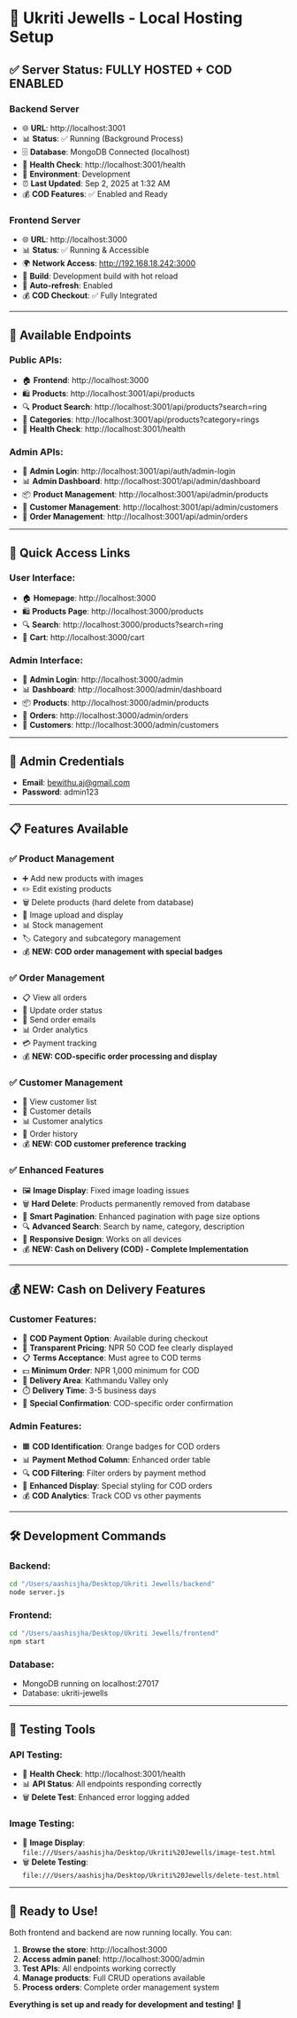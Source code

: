 # 🚀 Ukriti Jewells - Local Hosting Setup

## ✅ **Server Status: FULLY HOSTED + COD ENABLED**

### **Backend Server**
- 🌐 **URL**: http://localhost:3001
- 📊 **Status**: ✅ Running (Background Process)
- 🗄️ **Database**: MongoDB Connected (localhost)
- 🔗 **Health Check**: http://localhost:3001/health
- 📍 **Environment**: Development
- ⏰ **Last Updated**: Sep 2, 2025 at 1:32 AM
- 💰 **COD Features**: ✅ Enabled and Ready

### **Frontend Server**  
- 🌐 **URL**: http://localhost:3000
- 📊 **Status**: ✅ Running & Accessible
- 🌍 **Network Access**: http://192.168.18.242:3000
- 📱 **Build**: Development build with hot reload
- 🔄 **Auto-refresh**: Enabled
- 💰 **COD Checkout**: ✅ Fully Integrated

---

## 🎯 **Available Endpoints**

### **Public APIs:**
- 🏠 **Frontend**: http://localhost:3000
- 🛍️ **Products**: http://localhost:3001/api/products
- 🔍 **Product Search**: http://localhost:3001/api/products?search=ring
- 📂 **Categories**: http://localhost:3001/api/products?category=rings
- 🏥 **Health Check**: http://localhost:3001/health

### **Admin APIs:**
- 🔐 **Admin Login**: http://localhost:3001/api/auth/admin-login
- 📊 **Admin Dashboard**: http://localhost:3001/api/admin/dashboard
- 📦 **Product Management**: http://localhost:3001/api/admin/products
- 👥 **Customer Management**: http://localhost:3001/api/admin/customers
- 🛒 **Order Management**: http://localhost:3001/api/admin/orders

---

## 🔧 **Quick Access Links**

### **User Interface:**
- 🏠 **Homepage**: http://localhost:3000
- 🛍️ **Products Page**: http://localhost:3000/products
- 🔍 **Search**: http://localhost:3000/products?search=ring
- 🛒 **Cart**: http://localhost:3000/cart

### **Admin Interface:**
- 🔐 **Admin Login**: http://localhost:3000/admin
- 📊 **Dashboard**: http://localhost:3000/admin/dashboard
- 📦 **Products**: http://localhost:3000/admin/products
- 🛒 **Orders**: http://localhost:3000/admin/orders
- 👥 **Customers**: http://localhost:3000/admin/customers

---

## 🔑 **Admin Credentials**
- **Email**: bewithu.aj@gmail.com
- **Password**: admin123

---

## 📋 **Features Available**

### ✅ **Product Management**
- ➕ Add new products with images
- ✏️ Edit existing products
- 🗑️ Delete products (hard delete from database)
- 📸 Image upload and display
- 📊 Stock management
- 🏷️ Category and subcategory management
- 💰 **NEW: COD order management with special badges**

### ✅ **Order Management**
- 📋 View all orders
- 📝 Update order status
- 📧 Send order emails
- 📊 Order analytics
- 💳 Payment tracking
- 💰 **NEW: COD-specific order processing and display**

### ✅ **Customer Management**
- 👥 View customer list
- 📝 Customer details
- 📊 Customer analytics
- 🛒 Order history
- 💰 **NEW: COD customer preference tracking**

### ✅ **Enhanced Features**
- 🖼️ **Image Display**: Fixed image loading issues
- 🗑️ **Hard Delete**: Products permanently removed from database
- 📄 **Smart Pagination**: Enhanced pagination with page size options
- 🔍 **Advanced Search**: Search by name, category, description
- 📱 **Responsive Design**: Works on all devices
- 💰 **NEW: Cash on Delivery (COD) - Complete Implementation**

---

## 💰 **NEW: Cash on Delivery Features**

### **Customer Features:**
- 🛒 **COD Payment Option**: Available during checkout
- 💸 **Transparent Pricing**: NPR 50 COD fee clearly displayed
- 📋 **Terms Acceptance**: Must agree to COD terms
- 💵 **Minimum Order**: NPR 1,000 minimum for COD
- 📍 **Delivery Area**: Kathmandu Valley only
- ⏱️ **Delivery Time**: 3-5 business days
- 🎉 **Special Confirmation**: COD-specific order confirmation

### **Admin Features:**
- 🟧 **COD Identification**: Orange badges for COD orders
- 📊 **Payment Method Column**: Enhanced order table
- 🔍 **COD Filtering**: Filter orders by payment method
- 📱 **Enhanced Display**: Special styling for COD orders
- 💰 **COD Analytics**: Track COD vs other payments

---

## 🛠️ **Development Commands**

### **Backend:**
```bash
cd "/Users/aashisjha/Desktop/Ukriti Jewells/backend"
node server.js
```

### **Frontend:**
```bash
cd "/Users/aashisjha/Desktop/Ukriti Jewells/frontend"
npm start
```

### **Database:**
- MongoDB running on localhost:27017
- Database: ukriti-jewells

---

## 🧪 **Testing Tools**

### **API Testing:**
- 🔗 **Health Check**: http://localhost:3001/health
- 📊 **API Status**: All endpoints responding correctly
- 🗑️ **Delete Test**: Enhanced error logging added

### **Image Testing:**
- 📸 **Image Display**: `file:///Users/aashisjha/Desktop/Ukriti%20Jewells/image-test.html`
- 🗑️ **Delete Testing**: `file:///Users/aashisjha/Desktop/Ukriti%20Jewells/delete-test.html`

---

## 🎉 **Ready to Use!**

Both frontend and backend are now running locally. You can:

1. **Browse the store**: http://localhost:3000
2. **Access admin panel**: http://localhost:3000/admin
3. **Test APIs**: All endpoints working correctly
4. **Manage products**: Full CRUD operations available
5. **Process orders**: Complete order management system

**Everything is set up and ready for development and testing!** 🚀

